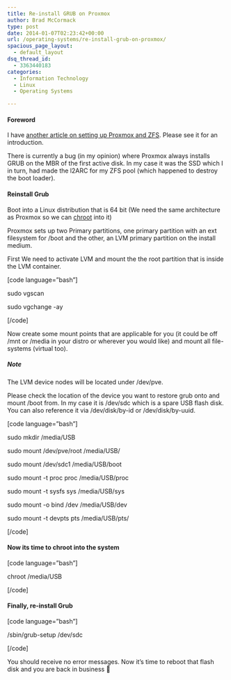 ```yaml
---
title: Re-install GRUB on Proxmox
author: Brad McCormack
type: post
date: 2014-01-07T02:23:42+00:00
url: /operating-systems/re-install-grub-on-proxmox/
spacious_page_layout:
  - default_layout
dsq_thread_id:
  - 3363440183
categories:
  - Information Technology
  - Linux
  - Operating Systems

---
```

#### Foreword

I have [another article on setting up Proxmox and ZFS][1]. Please see it for an introduction.

There is currently a bug (in my opinion) where Proxmox always installs GRUB on the MBR of the first active disk. In my case it was the SSD which I in turn, had made the l2ARC for my ZFS pool (which happened to destroy the boot loader).

#### Reinstall Grub

Boot into a Linux distribution that is 64 bit (We need the same architecture as Proxmox so we can [chroot][2] into it)

Proxmox sets up two Primary partitions, one primary partition with an ext filesystem for /boot and the other, an LVM primary partition on the install medium.

First We need to activate LVM and mount the the root partition that is inside the LVM container.

[code language=&#8221;bash&#8221;]
  
sudo vgscan
  
sudo vgchange -ay
  
[/code]

Now create some mount points that are applicable for you (it could be off /mnt or /media in your distro or wherever you would like) and mount all file-systems (virtual too).

##### Note

The LVM device nodes will be located under /dev/pve.

Please check the location of the device you want to restore grub onto and mount /boot from. In my case it is /dev/sdc which is a spare USB flash disk. You can also reference it via /dev/disk/by-id or /dev/disk/by-uuid.
  
[code language=&#8221;bash&#8221;]
	  
sudo mkdir /media/USB
	  
sudo mount /dev/pve/root /media/USB/
	  
sudo mount /dev/sdc1 /media/USB/boot
	  
sudo mount -t proc proc /media/USB/proc
	  
sudo mount -t sysfs sys /media/USB/sys
	  
sudo mount -o bind /dev /media/USB/dev
	  
sudo mount -t devpts pts /media/USB/pts/
  
[/code]

#### Now its time to chroot into the system

[code language=&#8221;bash&#8221;]
	  
chroot /media/USB
  
[/code]

#### Finally, re-install Grub

[code language=&#8221;bash&#8221;]
  
/sbin/grub-setup /dev/sdc
  
[/code]

You should receive no error messages. Now it&#8217;s time to reboot that flash disk and you are back in business 🙂

 [1]: http://www.nerdoncoffee.com/?p=495
 [2]: http://www.tuxation.com/chrooting-into-a-linux-environment.html